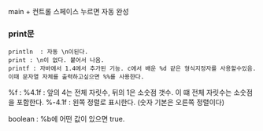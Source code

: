 main + 컨트롤 스페이스 누르면 자동 완성


### print문

    println  : 자동 \n이된다.
    print : \n이 없다. 붙어서 나옴.
    printf : 자바에서 1.4에서 추가된 기능. c에서 배운 %d 같은 형식지정자를 사용할수있음. 이때 문자열 자체를 출력하고싶으면 %%를 사용한다.


%f : %4.1f : 앞의 4는 전체 자릿수, 뒤의 1은 소숫점 갯수. 이 떄 전체 자릿수는 소숫점을 포함한다.
%-4.1f : 왼쪽 정렬로 표시한다. (숫자 기본은 오른쪽 정렬이다)

boolean : %b에 어떤 값이 있으면 true.
